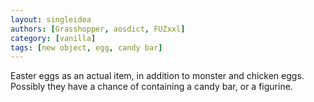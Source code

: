 ```yaml
---
layout: singleidea
authors: [Grasshopper, aosdict, FUZxxl]
category: [vanilla]
tags: [new object, egg, candy bar]
---
```

Easter eggs as an actual item, in addition to monster and chicken eggs. Possibly they have a chance of containing a candy bar, or a figurine.

